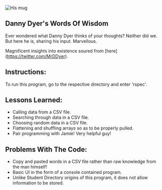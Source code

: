 ![His mug](https://pbs.twimg.com/profile_images/2330750552/dire.jpg)

Danny Dyer's Words Of Wisdom
--
Ever wondered what Danny Dyer thinks of your thoughts? Neither did we. But here he is, sharing his input. Marvellous.

Magnificent insights into existence soured from [here] (https://twitter.com/MrDDyer).

Instructions:
--
To run this program, go to the respective directory and enter 'rspec'.


Lessons Learned:
--
* Calling data from a CSV file.
* Searching through data in a CSV file.
* Choosing random data in a CSV file.
* Flattening and shuffling arrays so as to be properly pulled.
* Pair programming with Jamie! Very helpful guy!

Problems With The Code:
--
* Copy and pasted words in a CSV file rather than raw knowledge from the man himself!
* Basic UI in the form of a console contained program.
* Unlike Student Directory origins of this program, it does not allow information to be stored.